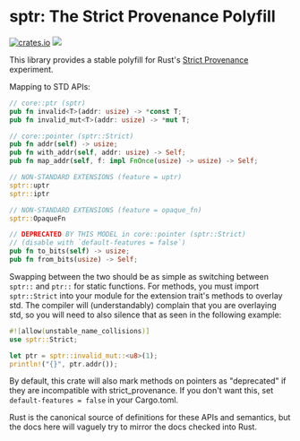 # sptr: The Strict Provenance Polyfill

[![crates.io](https://img.shields.io/crates/v/sptr.svg)](https://crates.io/crates/sptr) [![](https://docs.rs/sptr/badge.svg)](https://docs.rs/sptr)



This library provides a stable polyfill for Rust's [Strict Provenance] experiment.

Mapping to STD APIs:

```rust ,ignore
// core::ptr (sptr)
pub fn invalid<T>(addr: usize) -> *const T;
pub fn invalid_mut<T>(addr: usize) -> *mut T;

// core::pointer (sptr::Strict)
pub fn addr(self) -> usize;
pub fn with_addr(self, addr: usize) -> Self;
pub fn map_addr(self, f: impl FnOnce(usize) -> usize) -> Self;

// NON-STANDARD EXTENSIONS (feature = uptr)
sptr::uptr
sptr::iptr

// NON-STANDARD EXTENSIONS (feature = opaque_fn)
sptr::OpaqueFn

// DEPRECATED BY THIS MODEL in core::pointer (sptr::Strict)
// (disable with `default-features = false`)
pub fn to_bits(self) -> usize;
pub fn from_bits(usize) -> Self;
```

Swapping between the two should be as simple as switching between `sptr::` and `ptr::`
for static functions. For methods, you must import `sptr::Strict` into your module for
the extension trait's methods to overlay std. The compiler will (understandably)
complain that you are overlaying std, so you will need to also silence that as
seen in the following example:

```rust
#![allow(unstable_name_collisions)]
use sptr::Strict;

let ptr = sptr::invalid_mut::<u8>(1);
println!("{}", ptr.addr());
```

By default, this crate will also mark methods on pointers as "deprecated" if they are
incompatible with strict_provenance. If you don't want this, set `default-features = false`
in your Cargo.toml.

Rust is the canonical source of definitions for these APIs and semantics, but the docs
here will vaguely try to mirror the docs checked into Rust.


[Strict Provenance]: https://github.com/rust-lang/rust/issues/95228